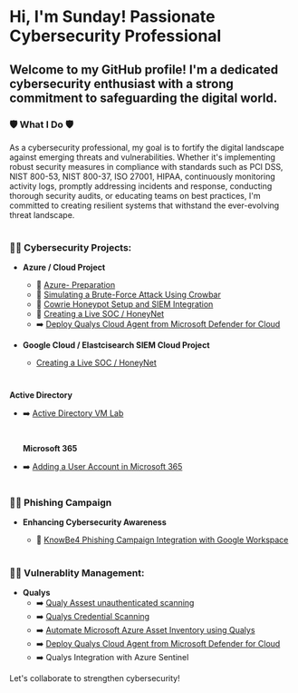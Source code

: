 # Hi, I'm Sunday! Passionate Cybersecurity Professional

## Welcome to my GitHub profile! I'm a dedicated cybersecurity enthusiast with a strong commitment to safeguarding the digital world.

### 🛡️ What I Do 🛡️

As a cybersecurity professional, my goal is to fortify the digital landscape against emerging threats and vulnerabilities. Whether it's implementing robust security measures in compliance with standards such as PCI DSS, NIST 800-53, NIST 800-37, ISO 27001, HIPAA, continuously monitoring activity logs, promptly addressing incidents and response, conducting thorough security audits, or educating teams on best practices, I'm committed to creating resilient systems that withstand the ever-evolving threat landscape.

#

### 👨‍💻 Cybersecurity Projects:

- **Azure / Cloud Project**
  - 🍯 [Azure- Preparation](https://github.com/sunny4lab-project/Azure-Preparation)
  - 🍯 [Simulating a Brute-Force Attack Using Crowbar](https://[github.com/sunny4lab-project/Azure-Preparation](https://github.com/sunny4lab-project/-Simulating-a-Brute-Force-Attack-Using-Crowbar))
  - 🍯 [Cowrie Honeypot Setup and SIEM Integration ](https://github.com/sunny4lab-project/-Simulating-a-Brute-Force-Attack-Using-Crowbar)
  - 🍯 [Creating a Live SOC / HoneyNet](https://github.com/sunny4lab-project/Cloud-SOC-Azure-)
  - ➡️ [Deploy Qualys Cloud Agent from Microsoft Defender for Cloud](https://github.com/sunny4lab-project/Deploy-Qualys-Cloud-Agent-from-Microsoft-Defender-for-Cloud)
    
- **Google Cloud / Elastcisearch SIEM Cloud Project**
  - [Creating a Live SOC / HoneyNet](https://github.com/sunny4lab-project/Setting-Up-Elasticsearch-and-Kibana-as-a-SIEM-on-Ubuntu)

    
#


**Active Directory**

- ➡️ [Active Directory VM Lab](https://github.com/sunny4lab-project/Active-Directory-VM-Lab) 
  #
   **Microsoft 365**

- ➡️ [Adding a User Account in Microsoft 365](https://github.com/sunny4lab-project/Adding-A-User-Account-in-Microsoft-365t/blob/main/README.md)
 
  #
  
### 👨‍💻 Phishing Campaign


 - **Enhancing Cybersecurity Awareness**
   
    - 📧 [KnowBe4 Phishing Campaign Integration with Google Workspace](https://github.com/sunny4lab-project/Enhancing-Cybersecurity-Awareness-KnowBe4-Phishing-Campaign-with-Google-Workspace)

   #
       
### 👨‍💻 Vulnerablity Management:

- **Qualys**
   - ➡️ [Qualy Assest unauthenticated scanning ](https://github.com/sunny4lab-project/Qualys-Asset-Scanning.)
   - ➡️ [Qualys Credential Scanning](https://github.com/sunny4lab-project/Qualys-Credential-Scanning-) 
   - ➡️ [Automate Microsoft Azure Asset Inventory using Qualys](https://github.com/sunny4lab-project/-Automate-Microsoft-Azure-Asset-Inventory-using-Qualys)
   - ➡️ [Deploy Qualys Cloud Agent from Microsoft Defender for Cloud](https://github.com/sunny4lab-project/Deploy-Qualys-Cloud-Agent-from-Microsoft-Defender-for-Cloud)
   - ➡️ Qualys Integration with Azure Sentinel
     
    



Let's collaborate to strengthen cybersecurity!
